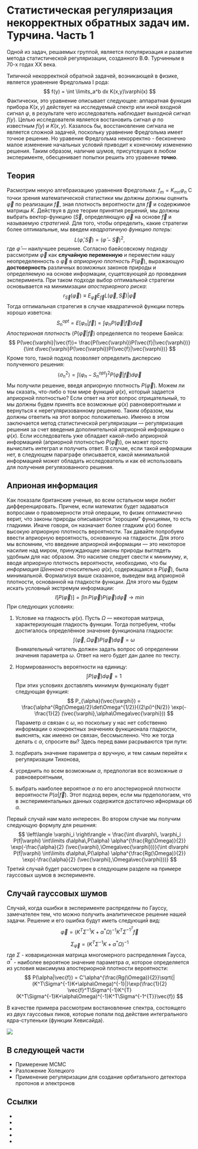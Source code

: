# Статистическая регуляризация некорректных обратных задач им. Турчина. Часть 1
Одной из задач, решаемых группой, является популяризация и развитие
метода статистической регуляризации, созданного В.Ф. Турчинным в 70-х
годах XX века.

Типичной некорректной обратной задачей, возникающей в физике, является
уравнение Фредгольма I рода:
$$
f(y) = \int \limits_a^b dx K(x,y)\varphi(x)
$$
Фактически, это уравнение описывает следующее: аппаратная функция прибора $K(x,y)$ действует на исследуемый спектр или иной входной сигнал
$\varphi$, в результате чего исследователь
наблюдает выходной сигнал $f(y)$. Целью
исследователя является востановить сигнал $\varphi$ по известным $f(y)$ и $K(x,y)$. Казалось бы, восстановление сигнала не является сложной
задачей, поскольку уравнение Фредгольма имеет точное решение. Но
уравение Фредгольма некорректно - бесконечно малое изменение начальных
условий приводит к конечному изменению решения. Таким образом, наличие
шумов, присутсвущих в любом эксперименте, обесценивает попытки решить
это уравение **точно**.

## Теория

Расмотрим некую алгебраизацию уравнения Фредгольма: $f_m =
K_{mn}\varphi_n$ С точки зрения математической
статистики мы должны должны оценить $\vec{\varphi}$ по реализации $\vec{f}$, зная плотность
вероятности для $\vec{f}$ и содержимое матрицы
$K$. Действуя в духе теории принятия решений, мы
должны выбрать вектор-функцию $(\vec{S}$,
определяющую $\vec{\varphi}$ на основе
$\vec{f}$ и называемую *стратегией*. Для того,
чтобы определить, какие стратегии более оптимальные, мы введем
*квадратичную функцию потерь*: 
$$ 
L(\hat{\varphi},\vec{S}) =
(\hat{\varphi}-\vec{S})^2,
$$ 
где $\hat{\varphi}$ — наилучшее решение. Согласно
баейсовскому подходу рассмотрим $\vec{\varphi}$
как **случайную переменную** и переместим нашу неопределенность о
$\vec{\varphi}$ в *априорную плотность*
$P(\vec{\varphi})$, выражающую **достоверность**
различных возможных законов природы и определяемую на основе информации,
сущетсвующей до проведения эксперимента. При таком подходе выбор
оптимальной стратегии основывается на минимизации *апостериорного
риска*: 
$$
r_{\vec{S}}(\vec{\varphi}) \equiv
E_{\vec{\varphi}}E_{\vec{f}}L(\vec{\varphi},\vec{S})|\vec{\varphi}
$$ 
Тогда оптимальная стратегия в случае квадратичной функции
потерь хорошо изветсна: 
$$
S^{opt} _n= E[\varphi_n|\vec{f}] =
\int \varphi_n P(\vec{\varphi}|\vec{f})d\vec{\varphi}
$$
*Апостерионая плотность*
$(P(\vec{\varphi}|\vec{f})$ определяется по
теореме Баейса: 
$$
P(\vec{\varphi}|\vec{f})=
\frac{P(\vec{\varphi})P(\vec{f}|\vec{\varphi})}{\int
d\vec{\varphi}P(\vec{\varphi})P(\vec{f}|\vec{\varphi})}
$$ 
Кроме того, такой подход позволяет определить дисперсию
полученного решения: 
$$
\left\langle \sigma_n^2 \right\rangle =
\int (\varphi_n - S^{opt}_n)^2
P(\vec{\varphi}|\vec{f})d\vec{\varphi}
$$ 
Мы получили решение, введя априорную плотность
$P(\vec{\varphi})$. Можем ли мы сказать, что-либо
о том мире функций $\varphi(x)$, который задается
априорной плотностью? Если ответ на этот вопрос отрицательный, то мы
должны будем принять все возможные $\varphi(x)$
равновероятными и вернуться к нерегуляризованному решению. Таким
образом, мы должны ответить на этот вопрос положительно. Именно в этом
заключается метод статистической регуляризации — регуляризация решения
за счет введения дополнительной априорной информации о
$\varphi(x)$. Если исследователь уже обладает
какой-либо априорной информацией (априорной плотностью
$P(\vec{\varphi})$), он может просто вычислить
интеграл и получить ответ. В случае, если такой информации нет, в
следующем параграфе описывается, какой минимальной информацией может
обладать исследователь и как её использовать для получения
регулязованного решения.

## Априоная информация

Как показали британские ученые, во всем остальном мире любят
дифференцировать. Причем, если математик будет задаваться вопросами о
правомерности этой операции, то физик оптимистично верит, что законы
природы описываются “хорошим” функциями, то есть гладкими. Иначе говоря,
он назначает более гладким $\varphi(x)$ более
высокую априорную плотность вероятности. Так давайте попробуем ввести
априорную вероятность, основанную на гладкости. Для этого мы вспомним,
что введение априорной информации — это некоторое насилие над миром,
принуждающее законы природы выглядеть удобным для нас образом. Это
насилие следует свести к минимуму, и, вводя априорную плотность
вероятности, необходимо, что бы *информация Шеннона* относительно
$\varphi(x)$, содержащаяся в
$P(\vec{\varphi})$, была минимальной. Формализуя
выше сказанное, выведем вид априорной плотности, основанной на гладкости
функции. Для этого мы будем искать условный экстремум информации:
$$
I[P(\vec{\varphi})] = \int \ln{P(\vec{\varphi})}
P(\vec{\varphi}) d\vec{\varphi} \to min 
$$
При следующих условиях:
1.  Условие на гладкость $\varphi(x)$. Пусть
    $\Omega$ — некоторая матрица, характеризующая
    гладкость функции. Тогда потребуем, чтобы достигалось определённое
    значение функционала гладкости: 
    $$
    \int(\vec{\varphi},\Omega\vec{\varphi}) P(\vec{\varphi})
    d\vec{\varphi} = \omega
    $$ 
    Внимательный
    читатель должен задать вопрос об определении значения параметра
    $\omega$. Ответ на него будет дан далее по
    тексту.

2.  Нормированность вероятности на единицу:
$$
 \int     P(\vec{\varphi}) d\vec{\varphi} = 1
$$
При этих условиях доставлять минимум функционалу будет следующая
функция: 
$$
P_{\alpha}(\vec{\varphi}) =
\frac{\alpha^{Rg(\Omega)/2}\det\Omega^{1/2}}{(2\pi)^{N/2}}
\exp(-\frac{1}{2}
(\vec{\varphi},\alpha\Omega\vec{\varphi}))
$$
Параметр $\alpha$ cвязан с $\omega$, но поскольку у нас нет собственно информации о конкректных
значениях функционала гладкости, выяснять, как имеено он связан,
бессмысленно. Что же тогда делать с $\alpha$,
спросите вы? Здесь перед вами расрываются три пути:
1. подбирать значение параметра $\alpha$ вручную, и тем самым перейти к регуляризации Тихонова,
2. усреднить по всем возможным $\alpha$, предпологая все возможные $\alpha$ равновероятными,
3. выбрать наиболее вероятное $\alpha$ по его апостериорной плотности вероятности $P(\alpha|\vec{f})$. Этот подход верен, если мы прдепологаем, что в экспериментальных данных содержится достаточно ифнормаци об $\alpha$. 

Первый случай нам мало интересен. Во втором случае мы получим следующую формулу для решения: 
$$
\left\langle \varphi_i \right\rangle = \frac{\int
d\varphi\, \varphi_i P(f|\varphi) \int\limits
d\alpha\,P(\alpha) \alpha^{\frac{Rg(\Omega)}{2}}
\exp(-\frac{\alpha}{2}
(\vec{\varphi},\Omega\vec{\varphi}))}{\int d\varphi P(f|\varphi)
\int\limits d\alpha\,P(\alpha) \alpha^{\frac{Rg(\Omega)}{2}}
\exp(-\frac{\alpha}{2}
(\vec{\varphi},\Omega\vec{\varphi}))}
$$
Третий случай будет рассмотрен в следующем разделе на примере гауссовых шумов в эксперименте.

## Случай гауссовых шумов

Случай, когда ошибки в эксперименте распределны по Гауссу, замечателен
тем, что можно получить аналитическое решение нашей задачи. Решение и
его ошибка будут иметь следующий вид:
$$
 \vec{\varphi} = (K^T\Sigma^{-1}K + \alpha^*\Omega)^{-1}K^T\Sigma^{-1^{T}}\vec{f}
$$

$$ 
\Sigma_{\vec{\varphi}} = (K^T\Sigma^{-1}K+\alpha^*\Omega)^{-1}
$$
 где $\Sigma$ - ковариционная матрица многомерного
распределения Гаусса, $\alpha^*$ - наиболее
вероятное значение параметра $\alpha$, которое
определяется из условия максимума апостериорной плотности вероятности:
$$
P(\alpha|\vec{f}) = C'\alpha^{\frac{Rg(\Omega)}{2}}\sqrt{|(K^T\Sigma^{-1}K+\alpha\Omega)^{-1}|}\exp(\frac{1}{2}
\vec{f}^T\Sigma^{-1}K^{T}(K^T\Sigma^{-1}K+\alpha\Omega)^{-1}K^T\Sigma^{-1^{T}}\vec{f})
$$

В качестве примера рассмотрим востановление спектра, состоящего из двух
гауссовых пиков, которые попали под действие интегрального
ядра-ступеньки (функции Хевисайда).

![]($%7Br%20'/images/maths/deconvolution.png'%7D)

## В следующей части

* Примерение MCMC
* Разложение Холецкого
* Применение регуляризации для создание орбитального детектора протонов и электронов

## Ссылки

* []()
* []()
* []()
* []()
* []()
